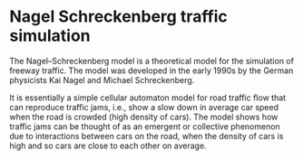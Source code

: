 # Nagel Schreckenberg traffic simulation

The Nagel–Schreckenberg model is a theoretical model for the simulation of freeway traffic. The model was developed in the early 1990s by the German physicists Kai Nagel and Michael Schreckenberg.

It is essentially a simple cellular automaton model for road traffic flow that can reproduce traffic jams, i.e., show a slow down in average car speed when the road is crowded (high density of cars). The model shows how traffic jams can be thought of as an emergent or collective phenomenon due to interactions between cars on the road, when the density of cars is high and so cars are close to each other on average.
